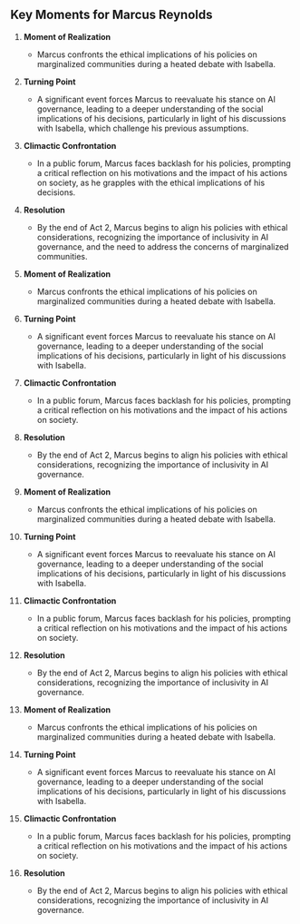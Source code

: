 ## Key Moments for Marcus Reynolds

1. **Moment of Realization**
   - Marcus confronts the ethical implications of his policies on marginalized communities during a heated debate with Isabella.

2. **Turning Point**
   - A significant event forces Marcus to reevaluate his stance on AI governance, leading to a deeper understanding of the social implications of his decisions, particularly in light of his discussions with Isabella, which challenge his previous assumptions.

3. **Climactic Confrontation**
   - In a public forum, Marcus faces backlash for his policies, prompting a critical reflection on his motivations and the impact of his actions on society, as he grapples with the ethical implications of his decisions.

4. **Resolution**
   - By the end of Act 2, Marcus begins to align his policies with ethical considerations, recognizing the importance of inclusivity in AI governance, and the need to address the concerns of marginalized communities.

1. **Moment of Realization**
   - Marcus confronts the ethical implications of his policies on marginalized communities during a heated debate with Isabella.

2. **Turning Point**
   - A significant event forces Marcus to reevaluate his stance on AI governance, leading to a deeper understanding of the social implications of his decisions, particularly in light of his discussions with Isabella.

3. **Climactic Confrontation**
   - In a public forum, Marcus faces backlash for his policies, prompting a critical reflection on his motivations and the impact of his actions on society.

4. **Resolution**
   - By the end of Act 2, Marcus begins to align his policies with ethical considerations, recognizing the importance of inclusivity in AI governance.

1. **Moment of Realization**
   - Marcus confronts the ethical implications of his policies on marginalized communities during a heated debate with Isabella.

2. **Turning Point**
   - A significant event forces Marcus to reevaluate his stance on AI governance, leading to a deeper understanding of the social implications of his decisions, particularly in light of his discussions with Isabella.

3. **Climactic Confrontation**
   - In a public forum, Marcus faces backlash for his policies, prompting a critical reflection on his motivations and the impact of his actions on society.

4. **Resolution**
   - By the end of Act 2, Marcus begins to align his policies with ethical considerations, recognizing the importance of inclusivity in AI governance.

1. **Moment of Realization**
   - Marcus confronts the ethical implications of his policies on marginalized communities during a heated debate with Isabella.

2. **Turning Point**
   - A significant event forces Marcus to reevaluate his stance on AI governance, leading to a deeper understanding of the social implications of his decisions, particularly in light of his discussions with Isabella.

3. **Climactic Confrontation**
   - In a public forum, Marcus faces backlash for his policies, prompting a critical reflection on his motivations and the impact of his actions on society.

4. **Resolution**
   - By the end of Act 2, Marcus begins to align his policies with ethical considerations, recognizing the importance of inclusivity in AI governance.
